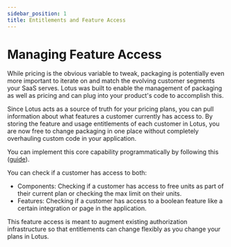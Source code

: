 ```yaml
---
sidebar_position: 1
title: Entitlements and Feature Access
---
```


# Managing Feature Access

While pricing is the obvious variable to tweak, packaging is potentially even more important to iterate on and match the evolving customer segments your SaaS serves. Lotus was built to enable the management of packaging as well as pricing and can plug into your product's code to accomplish this.

Since Lotus acts as a source of truth for your pricing plans, you can pull information about what features a customer currently has access to. By storing the feature and usage entitlements of each customer in Lotus, you are now free to change packaging in one place without completely overhauling custom code in your application.

You can implement this core capability programmatically by following this ([guide](../api/customers/get-customer-access)).

You can check if a customer has access to both:

- Components: Checking if a customer has access to free units as part of their current plan or checking the max limit on their units.
- Features: Checking if a customer has access to a boolean feature like a certain integration or page in the application.

This feature access is meant to augment existing authorization infrastructure so that entitlements can change flexibly as you change your plans in Lotus.
